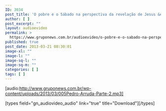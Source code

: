 ```yaml
---
ID: 3034
post_title: 'O pobre e o Sábado na perspectiva da revelação de Jesus &#8211; Parte 2'
author: [ ]
post_excerpt: ""
layout: audioevideo
permalink: >
  https://www.gruponews.com.br/audioevideo/o-pobre-e-o-sabado-na-perspectiva-da-revelacao-de-jesus-parte-2
published: true
post_date: 2013-03-21 08:30:01
image-xl: ""
image-l: ""
image-sq-l: ""
image-sq-m: ""
categories: [ ]
tags: [ ]
---
```

[audio:http://www.gruponews.com.br/wp-content/uploads/2013/03/005Pedro-Arruda-Parte-2.mp3]

[types field="gn_audiovideo_audio" link="true" title="Download"][/types]